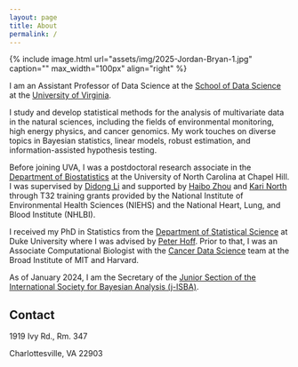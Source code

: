 ```yaml
---
layout: page
title: About
permalink: /
---
```


{% include image.html url="assets/img/2025-Jordan-Bryan-1.jpg" caption="" max_width="100px" align="right" %}

I am an Assistant Professor of Data Science at the [School of Data Science](https://datascience.virginia.edu) at the [University of Virginia](https://www.virginia.edu).

I study and develop statistical methods for the analysis of multivariate data in the natural sciences, including the fields of environmental monitoring, high energy physics, and cancer genomics.  My work touches on diverse topics in Bayesian statistics, linear models, robust estimation, and information-assisted hypothesis testing.

Before joining UVA, I was a postdoctoral research associate in the [Department of Biostatistics](https://sph.unc.edu/bios/biostatistics/) at the University of North Carolina at Chapel Hill. I was supervised by [Didong Li] and supported by [Haibo Zhou] and [Kari North] through T32 training grants provided by the National Institute of Environmental Health Sciences (NIEHS) and the National Heart, Lung, and Blood Institute (NHLBI).

I received my PhD in Statistics from the [Department of Statistical Science](https://stat.duke.edu) at Duke University where I was advised by [Peter Hoff]. Prior to that, I was an Associate Computational Biologist with the [Cancer Data Science](http://cancerdatascience.org) team at the Broad Institute of MIT and Harvard.

As of January 2024, I am the Secretary of the [Junior Section of the International Society for Bayesian Analysis (j-ISBA)](https://j-isba.github.io/index.html).

## Contact

1919 Ivy Rd., Rm. 347

Charlottesville, VA 22903


[Haibo Zhou]: https://sph.unc.edu/adv_profile/haibo-zhou-phd/
[Didong Li]: https://sites.google.com/view/didongli/home
[Kari North]: https://sph.unc.edu/adv_profile/kari-north-phd/
[Peter Hoff]: https://pdhoff.github.io
